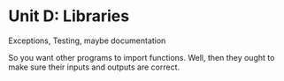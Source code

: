 Unit D: Libraries
=================

Exceptions, Testing, maybe documentation

So you want other programs to import functions. Well, then they ought to make
sure their inputs and outputs are correct.

